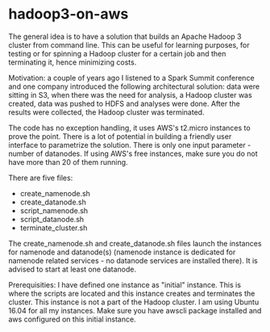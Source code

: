 # hadoop3-on-aws
The general idea is to have a solution that builds an Apache Hadoop 3 cluster from command line.
This can be useful for learning purposes, for testing or for spinning a Hadoop cluster for a certain job and then terminating it, hence minimizing costs.

Motivation: a couple of years ago I listened to a Spark Summit conference and one company introduced the following architectural solution: data were sitting in S3, when there was the need for analysis, a Hadoop cluster was created, data was pushed to HDFS and analyses were done. After the results were collected, the Hadoop cluster was terminated.

The code has no exception handling, it uses AWS's t2.micro instances to prove the point. There is a lot of potential in building a friendly user interface to parametrize the solution. There is only one input parameter - number of datanodes. If using AWS's free instances, make sure you do not have more than 20 of them running.

There are five files:
- create_namenode.sh
- create_datanode.sh
- script_namenode.sh
- script_datanode.sh
- terminate_cluster.sh

The create_namenode.sh and create_datanode.sh files launch the instances for namenode and datanode(s) (namenode instance is dedicated for namenode related services - no datanode services are installed there). It is advised to start at least one datanode.

Prerequisities:
I have defined one instance as "initial" instance. This is where the scripts are located and this instance creates and terminates the cluster. This instance is not a part of the Hadoop cluster.
I am using Ubuntu 16.04 for all my instances. Make sure you have awscli package installed and aws configured on this initial instance.
